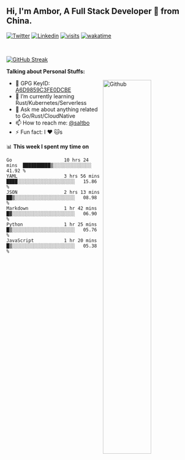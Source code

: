 ## Hi, I'm Ambor, A Full Stack Developer 🚀 from China.

[![Twitter](https://img.shields.io/badge/-saltbo-1ca0f1?style=flat&logo=twitter&logoColor=white)](https://twitter.com/rdsaltbo)
[![Linkedin](https://img.shields.io/badge/-saltbo-blue?style=flat&logo=Linkedin&logoColor=white)](https://www.linkedin.com/in/saltbo/)
[![visits](https://visitor.vercel.app/page/saltbo?color=light-green)](https://github.com/saltbo/)
[![wakatime](https://wakatime.com/badge/user/f82b1c77-faab-48cd-aef5-a12c0aff104b.svg)](https://wakatime.com/@f82b1c77-faab-48cd-aef5-a12c0aff104b)

&nbsp;  

[![GitHub Streak](http://github-readme-streak-stats.herokuapp.com?user=saltbo&hide_border=true&date_format=M%20j%5B%2C%20Y%5D)](https://git.io/streak-stats)

**Talking about Personal Stuffs:**
<!-- Any image aligned to the right. Beware the width  -->
<img width="50%" align="right" alt="Github" src="https://raw.githubusercontent.com/saltbo/saltbo/master/images/git-header.svg" />

- 🤘 GPG KeyID: [A6D9859C3FE0DCBE](https://saltbo.cn/pgp_keys.asc)
- 🌱 I’m currently learning Rust/Kubernetes/Serverless
- 💬 Ask me about anything related to Go/Rust/CloudNative
- 📫 How to reach me: [@saltbo](https://t.me/saltbo)
- ⚡ Fun fact: I :heart: :cat:s


📊 **This week I spent my time on**
<!--START_SECTION:waka-->

```text
Go                   10 hrs 24 mins  ██████████▒░░░░░░░░░░░░░░   41.92 %
YAML                 3 hrs 56 mins   ████░░░░░░░░░░░░░░░░░░░░░   15.86 %
JSON                 2 hrs 13 mins   ██▒░░░░░░░░░░░░░░░░░░░░░░   08.98 %
Markdown             1 hr 42 mins    █▓░░░░░░░░░░░░░░░░░░░░░░░   06.90 %
Python               1 hr 25 mins    █▒░░░░░░░░░░░░░░░░░░░░░░░   05.76 %
JavaScript           1 hr 20 mins    █▒░░░░░░░░░░░░░░░░░░░░░░░   05.38 %
```

<!--END_SECTION:waka-->
